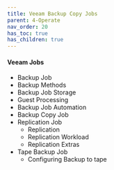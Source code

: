 ```yaml
---
title: Veeam Backup Copy Jobs
parent: 4-Operate
nav_order: 20
has_toc: true
has_children: true
---
```


#### Veeam Jobs
  * Backup Job
   * Backup Methods
   * Backup Job Storage
   * Guest Processing
   * Backup Job Automation
  * Backup Copy Job
  * Replication Job
    * Replication
    * Replication Workload
    * Replication Extras
  * Tape Backup Job
    * Configuring Backup to tape

